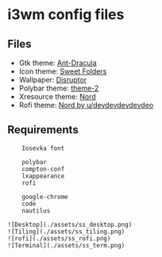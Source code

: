 # i3wm config files

## Files

* Gtk theme: [Ant-Dracula](https://github.com/EliverLara/Ant)
* Icon theme: [Sweet Folders](https://github.com/EliverLara/Sweet-folders)
* Wallpaper: [Disruptor](http://mdd.hirshon.net/)
* Polybar theme: [theme-2](https://github.com/adi1090x/polybar-themes)
* Xresource theme: [Nord](https://nordtheme.com)
* Rofi theme: [Nord by u/devdevdevdevdeo](https://github.com/devdevdevdevdeo/dotfiles)

## Requirements
```
    Iosevka font

    polybar
    compton-conf
    lxappearance 
    rofi

    google-chrome
    code
    nautilus

![Desktop](./assets/ss_desktop.png)
![Tiling](./assets/ss_tiling.png)
![rofi](./assets/ss_rofi.png)
![Terminal](./assets/ss_term.png)